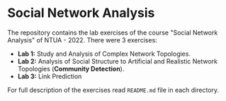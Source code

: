 # Social Network Analysis

The repository contains the lab exercises of the course "Social Network Analysis" of NTUA - 2022. There were 3 exercises:

- **Lab 1:** Study and Analysis of Complex Network Topologies.
- **Lab 2:** Analysis of Social Structure to Artificial and Realistic Network Topologies (**Community Detection**).
- **Lab 3:** Link Prediction

For full description of the exercises read `README.md` file in each directory.
